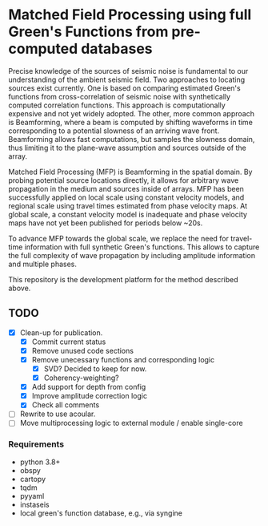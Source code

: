 # Matched Field Processing using full Green's Functions from pre-computed databases

Precise knowledge of the sources of seismic noise is fundamental to our understanding of the ambient seismic field. Two approaches to locating sources exist currently. One is based on comparing estimated Green's functions from cross-correlation of seismic noise with synthetically computed correlation functions. This approach is computationally expensive and not yet widely adopted. The other, more common approach is Beamforming, where a beam is computed by shifting waveforms in time corresponding to a potential slowness of an arriving wave front. Beamforming allows fast computations, but samples the slowness domain, thus limiting it to the plane-wave assumption and sources outside of the array.

Matched Field Processing (MFP) is Beamforming in the spatial domain. By probing potential source locations directly, it allows for arbitrary wave propagation in the medium and sources inside of arrays. MFP has been successfully applied on local scale using constant velocity models, and regional scale using travel times estimated from phase velocity maps. At global scale, a constant velocity model is inadequate and phase velocity maps have not yet been published for periods below ~20s.

To advance MFP towards the global scale, we replace the need for travel-time information with full synthetic Green's functions. This allows to capture the full complexity of wave propagation by including amplitude information and multiple phases. 

This repository is the development platform for the method described above.

## TODO

- [X] Clean-up for publication.
    - [X] Commit current status
    - [X] Remove unused code sections
    - [X] Remove unecessary functions and corresponding logic
        - [X] SVD? Decided to keep for now.
        - [X] Coherency-weighting?
    - [X] Add support for depth from config
    - [X] Improve amplitude correction logic
    - [X] Check all comments
- [ ] Rewrite to use acoular.
- [ ] Move multiprocessing logic to external module / enable single-core
### Requirements

- python 3.8+
- obspy
- cartopy
- tqdm
- pyyaml
- instaseis
- local green's function database, e.g., via syngine
